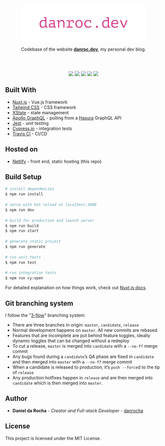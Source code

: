 <p align="center"><a href="https://danroc.dev/"><img src="https://raw.githubusercontent.com/danrocha/danroc-nuxt/master/github-logo.png"/></a></p>
<p align="center">Codebase of the website <a href="https://danroc.dev/"><strong>danroc.dev</strong></a>, my personal dev blog.</p>
<br/><br/>
<p align="center">
  <img src="https://img.shields.io/website?url=https%3A%2F%2Fdanroc.dev"/> 
  <img src="https://img.shields.io/netlify/ee7edf64-8be7-4060-b592-09f8b65b0804"/> 
  <img src="https://img.shields.io/github/last-commit/danrocha/danroc-nuxt"/> 
  <img src="https://img.shields.io/github/languages/count/danrocha/danroc-nuxt"/> 
  <img src="https://img.shields.io/github/languages/top/danrocha/danroc-nuxt"/>
  <!-- <a href="https://github.com/danrocha/danroc-nuxt/actions"><img src="https://github.com/danrocha/danroc-nuxt/workflows/cypress-run/badge.svg"/>Cypress</a> -->
</p>

## Built With

- [Nuxt.js](https://nuxtjs.org) - Vue.js framework
- [Tailwind CSS](https://tailwindcss.com/) - CSS framework
- [XState](https://xstate.js.org/) - state management
- [Apollo GraphQL](https://www.apollographql.com/) - pulling from a [Hasura](https://hasura.io/) GraphQL API
- [Jest](https://jestjs.io/) - unit testing
- [Cypress.io](https://www.cypress.io/) - integration tests
- [Travis CI](https://travis-ci.org/) - CI/CD

## Hosted on

- [Netlify](https://www.netlify.com/) - front end, static hosting (this repo)

## Build Setup

```bash
# install dependencies
$ npm run install

# serve with hot reload at localhost:3000
$ npm run dev

# build for production and launch server
$ npm run build
$ npm run start

# generate static project
$ npm run generate

# run unit tests
$ npm run test

# run integration tests
$ npm run cy:open
```

For detailed explanation on how things work, check out [Nuxt.js docs](https://nuxtjs.org).

## Git branching system

I follow the "[3-flow](https://www.nomachetejuggling.com/2017/04/09/a-different-branching-strategy/)" branching system:

- There are three branches in origin: `master`, `candidate`, `release`
- Normal development happens on `master`. All new commits are rebased.
- Features that are incomplete are put behind feature toggles, ideally dynamic toggles that can be changed without a redeploy
- To cut a release, `master` is merged into `candidate` with a `--no-ff` merge commit
- Any bugs found during a `candidate`’s QA phase are fixed in `candidate` and then merged into `master` with a `--no-ff` merge commit
- When a candidate is released to production, it’s `push --force`d to the tip of `release`
- Any production hotfixes happen in `release` and are then merged into `candidate` which is then merged into `master`.

## Author

- **Daniel da Rocha** - _Creator and Full-stack Developer_ - [danrocha](https://github.com/danrocha)

## License

This project is licensed under the MIT License.
